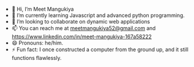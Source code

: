 - 👋 Hi, I’m Meet Mangukiya
- 🌱 I’m currently learning Javascript and advanced python programming. 
- 💞️ I’m looking to collaborate on dynamic web applications 
- 📫 You can reach me at meetmangukiya52@gmail.com and https://www.linkedin.com/in/meet-mangukiya-167a58222
- 😄 Pronouns: he/him.
- ⚡ Fun fact:  I once constructed a computer from the ground up, and it still functions flawlessly.



